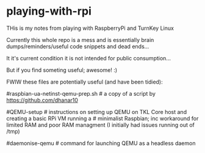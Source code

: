 # playing-with-rpi
THis is my notes from playing with RaspberryPi and TurnKey Linux

Currently this whole repo is a mess and is essentially brain
dumps/reminders/useful code snippets and dead ends...

It it's current condition it is not intended for public consumption...

But if you find someting useful; awesome! :)

FWIW these files are potentially useful (and have been tidied):

#raspbian-ua-netinst-qemu-prep.sh 
&#35; a copy of a script by https://github.com/dhanar10

#QEMU-setup
&#35; instructions on setting up QEMU on TKL Core host 
and creating a basic RPi VM running a # minimalist 
Raspbian; inc workaround for limited RAM and poor RAM
managment (I initially had issues running out of /tmp)

#daemonise-qemu
&#35; command for launching QEMU as a headless daemon
